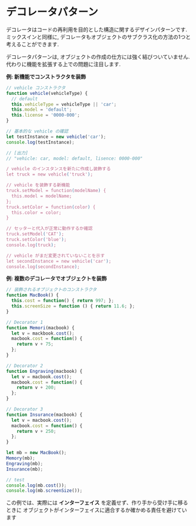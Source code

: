 # デコレータパターン

デコレータはコードの再利用を目的とした構造に関するデザインパターンです.   
ミックスインと同様に, デコレータもオブジェクトのサブクラス化の方法の1つと考えることができます.

デコレータパターンは, オブジェクトの作成の仕方には強く結びついていません. 代わりに機能を拡張する上での問題に注目します.

__例: 新機能でコンストラクタを装飾__

```js
// vehicle コンストラクタ
function vehicle(vehicleType) {
  // default
  this.vehicleType = vehicleType || 'car';
  this.model = 'default';
  this.license = '0000-000';
}

// 基本的な vehicle の確認
let testInstance = new vehicle('car');
console.log(testInstance);

// [出力]
// "vehicle: car, model: default, lisence: 0000-000"

/ vehicle のインスタンスを新たに作成し装飾する
let truck = new vehicle('truck');

// vehicle を装飾する新機能
truck.setModel = function(modelName) {
  this.model = modelName;
};
truck.setColor = function(color) {
  this.color = color;
}

// セッターと代入が正常に動作するか確認
truck.setModel('CAT');
truck.setColor('blue');
console.log(truck);

// vehicle がまだ変更されていないことを示す
let secondInstance = new vehicle('car');
console.log(secondInstance);
```

__例: 複数のデコレータでオブジェクトを装飾__

```js
// 装飾されるオブジェクトのコンストラクタ
function MacBook() {
  this.cost = function() { return 997; };
  this.screenSize = function () { return 11.6; };
}

// Decorator 1
function Memori(macbook) {
  let v = mackbook.cost();
  macbook.cost = function() {
    return v + 75;
  };
}

// Decorator 2
function Engraving(macbook) {
  let v = macbook.cost();
  macbook.cost = function() {
    return v + 200;
  };
}

// Decorator 3
function Insurance(macbook) {
  let v = macbook.cost();
  macbook.cost = function() {
    return v + 250;
  };
}

let mb = new MacBook();
Memory(mb);
Engraving(mb);
Insurance(mb);

// test
console.log(mb.cost());
console.log(mb.screenSize());
```

この例では、実際には __インターフェイス__ を定義せず、作り手から受け手に移るときに
オブジェクトがインターフェイスに適合するか確かめる責任を避けています

